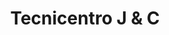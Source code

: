 ---
title: "Tecnicentro J & C"
url: /barrios-unidos/tecnicentro-j-und-c/
shop: piezas de automóviles
---